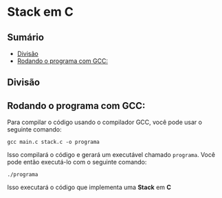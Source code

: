 # Stack em C

## Sumário 

- [Divisão](#divisão)
- [Rodando o programa com GCC:](#rodando-o-programa-com-gcc)

## Divisão


## Rodando o programa com GCC:

Para compilar o código usando o compilador GCC, você pode usar o seguinte comando:

```
gcc main.c stack.c -o programa
```

Isso compilará o código e gerará um executável chamado `programa`. Você pode então executá-lo com o seguinte comando:

```
./programa
```

Isso executará o código que implementa uma **Stack** em **C**